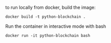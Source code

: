 to run locally from docker, build the image:
```
docker build -t python-blockchain .
```
Run the container in interactive mode with bash
```
docker run -it python-blockchain bash
```

